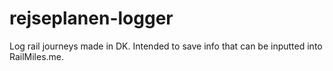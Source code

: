 # rejseplanen-logger
Log rail journeys made in DK. Intended to save info that can be inputted into RailMiles.me.